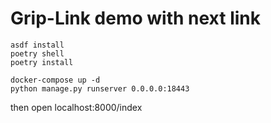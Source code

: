 # Grip-Link demo with next link

```
asdf install
poetry shell
poetry install

docker-compose up -d
python manage.py runserver 0.0.0.0:18443
```

then open localhost:8000/index
